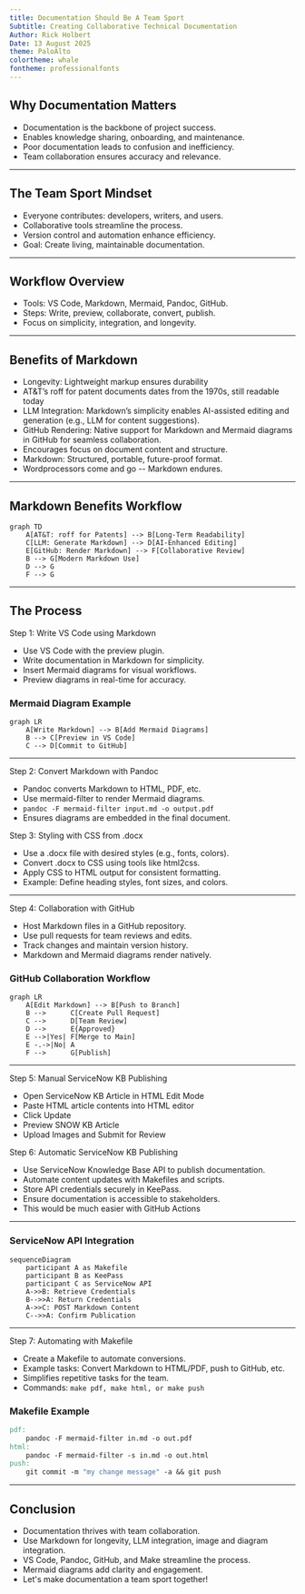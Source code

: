 ```yaml
---
title: Documentation Should Be A Team Sport
Subtitle: Creating Collaborative Technical Documentation
Author: Rick Holbert
Date: 13 August 2025
theme: PaloAlto
colortheme: whale
fontheme: professionalfonts
---
```


## Why Documentation Matters

- Documentation is the backbone of project success.
- Enables knowledge sharing, onboarding, and maintenance.
- Poor documentation leads to confusion and inefficiency.
- Team collaboration ensures accuracy and relevance.

------

## The Team Sport Mindset

- Everyone contributes: developers, writers, and users.
- Collaborative tools streamline the process.
- Version control and automation enhance efficiency.
- Goal: Create living, maintainable documentation.

------

## Workflow Overview

- Tools: VS Code, Markdown, Mermaid, Pandoc, GitHub.
- Steps: Write, preview, collaborate, convert, publish.
- Focus on simplicity, integration, and longevity.

------

## Benefits of Markdown

- Longevity: Lightweight markup ensures durability
- AT&T’s roff for patent documents dates from the 1970s, still readable today
- LLM Integration: Markdown’s simplicity enables AI-assisted editing and generation (e.g., LLM for content suggestions).
- GitHub Rendering: Native support for Markdown and Mermaid diagrams in GitHub for seamless collaboration.
- Encourages focus on document content and structure.
- Markdown: Structured, portable, future-proof format.
- Wordprocessors come and go -- Markdown endures.

------

## Markdown Benefits Workflow

```mermaid
graph TD
    A[AT&T: roff for Patents] --> B[Long-Term Readability]
    C[LLM: Generate Markdown] --> D[AI-Enhanced Editing]
    E[GitHub: Render Markdown] --> F[Collaborative Review]
    B --> G[Modern Markdown Use]
    D --> G
    F --> G
```

------

## The Process

Step 1: Write VS Code using Markdown

- Use VS Code with the preview plugin.
- Write documentation in Markdown for simplicity.
- Insert Mermaid diagrams for visual workflows.
- Preview diagrams in real-time for accuracy.

### Mermaid Diagram Example

```mermaid
graph LR
    A[Write Markdown] --> B[Add Mermaid Diagrams]
    B --> C[Preview in VS Code]
    C --> D[Commit to GitHub]
```

------

Step 2: Convert Markdown with Pandoc

- Pandoc converts Markdown to HTML, PDF, etc.
- Use mermaid-filter to render Mermaid diagrams.
- `pandoc -F mermaid-filter input.md -o output.pdf`
- Ensures diagrams are embedded in the final document.


Step 3: Styling with CSS from .docx

- Use a .docx file with desired styles (e.g., fonts, colors).
- Convert .docx to CSS using tools like html2css.
- Apply CSS to HTML output for consistent formatting.
- Example: Define heading styles, font sizes, and colors.

------

Step 4: Collaboration with GitHub

- Host Markdown files in a GitHub repository.
- Use pull requests for team reviews and edits.
- Track changes and maintain version history.
- Markdown and Mermaid diagrams render natively.

### GitHub Collaboration Workflow

```mermaid
graph LR
    A[Edit Markdown] --> B[Push to Branch]
    B -->      C[Create Pull Request]
    C -->      D[Team Review]
    D -->      E{Approved}
    E -->|Yes| F[Merge to Main]
    E -.->|No| A
    F -->      G[Publish]
```

------

Step 5: Manual ServiceNow KB Publishing

- Open ServiceNow KB Article in HTML Edit Mode
- Paste HTML article contents into HTML editor
- Click Update
- Preview SNOW KB Article
- Upload Images and Submit for Review

Step 6: Automatic ServiceNow KB Publishing

- Use ServiceNow Knowledge Base API to publish documentation.
- Automate content updates with Makefiles and scripts.
- Store API credentials securely in KeePass.
- Ensure documentation is accessible to stakeholders.
- This would be much easier with GitHub Actions

------

### ServiceNow API Integration

```mermaid
sequenceDiagram
    participant A as Makefile
    participant B as KeePass
    participant C as ServiceNow API
    A->>B: Retrieve Credentials
    B-->>A: Return Credentials
    A->>C: POST Markdown Content
    C-->>A: Confirm Publication
```

------

Step 7: Automating with Makefile

- Create a Makefile to automate conversions.
- Example tasks: Convert Markdown to HTML/PDF, push to GitHub, etc.
- Simplifies repetitive tasks for the team.
- Commands: `make pdf, make html, or make push`

### Makefile Example

```makefile
pdf:
    pandoc -F mermaid-filter in.md -o out.pdf
html:
    pandoc -F mermaid-filter -s in.md -o out.html
push:
    git commit -m "my change message" -a && git push
```

------

## Conclusion

- Documentation thrives with team collaboration.
- Use Markdown for longevity, LLM integration, image and diagram integration.
- VS Code, Pandoc, GitHub, and Make streamline the process.
- Mermaid diagrams add clarity and engagement.
- Let's make documentation a team sport together!

